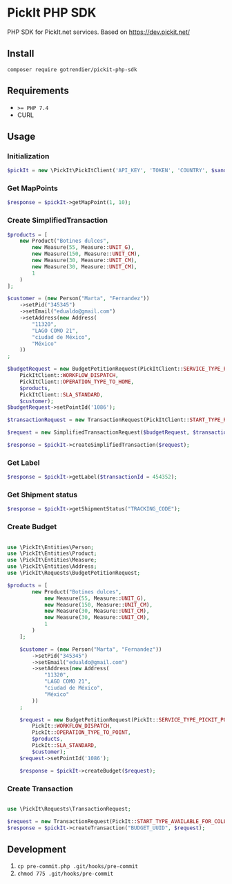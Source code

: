 # PickIt PHP SDK
PHP SDK for PickIt.net services.
Based on https://dev.pickit.net/

## Install

`composer require gotrendier/pickit-php-sdk`

## Requirements

- `>= PHP 7.4`
- CURL

## Usage

### Initialization

```php
$pickIt = new \PickIt\PickItClient('API_KEY', 'TOKEN', 'COUNTRY', $sandBox = true);
```

### Get MapPoints

```php
$response = $pickIt->getMapPoint(1, 10);
```

### Create SimplifiedTransaction

```php
$products = [
    new Product("Botines dulces",
        new Measure(55, Measure::UNIT_G),
        new Measure(150, Measure::UNIT_CM),
        new Measure(30, Measure::UNIT_CM),
        new Measure(30, Measure::UNIT_CM),
        1
    )
];

$customer = (new Person("Marta", "Fernandez"))
    ->setPid("345345")
    ->setEmail("edualdo@gmail.com")
    ->setAddress(new Address(
        "11320",
        "LAGO COMO 21",
        "ciudad de México",
        "México"
    ))
;

$budgetRequest = new BudgetPetitionRequest(PickItClient::SERVICE_TYPE_PICKIT_POINT,
    PickItClient::WORKFLOW_DISPATCH,
    PickItClient::OPERATION_TYPE_TO_HOME,
    $products,
    PickItClient::SLA_STANDARD,
    $customer);
$budgetRequest->setPointId('1086');

$transactionRequest = new TransactionRequest(PickItClient::START_TYPE_RETAILER, "ORDER_ID");

$request = new SimplifiedTransactionRequest($budgetRequest, $transactionRequest);

$response = $pickIt->createSimplifiedTransaction($request);
```

### Get Label

```php
$response = $pickIt->getLabel($transactionId = 454352);
```

### Get Shipment status
```php
$response = $pickIt->getShipmentStatus("TRACKING_CODE");
```

### Create Budget

```php

use \PickIt\Entities\Person;
use \PickIt\Entities\Product;
use \PickIt\Entities\Measure;
use \PickIt\Entities\Address;
use \PickIt\Requests\BudgetPetitionRequest;

$products = [
        new Product("Botines dulces",
            new Measure(55, Measure::UNIT_G),
            new Measure(150, Measure::UNIT_CM),
            new Measure(30, Measure::UNIT_CM),
            new Measure(30, Measure::UNIT_CM),
            1
        )
    ];

    $customer = (new Person("Marta", "Fernandez"))
        ->setPid("345345")
        ->setEmail("edualdo@gmail.com")
        ->setAddress(new Address(
            "11320",
            "LAGO COMO 21",
            "ciudad de México",
            "México"
        ))
    ;

    $request = new BudgetPetitionRequest(PickIt::SERVICE_TYPE_PICKIT_POINT,
        PickIt::WORKFLOW_DISPATCH,
        PickIt::OPERATION_TYPE_TO_POINT,
        $products,
        PickIt::SLA_STANDARD,
        $customer);
    $request->setPointId('1086');

    $response = $pickIt->createBudget($request);
```

### Create Transaction

```php

use \PickIt\Requests\TransactionRequest;

$request = new TransactionRequest(PickIt::START_TYPE_AVAILABLE_FOR_COLLECTION, "ORDER_ID");
$response = $pickIt->createTransaction("BUDGET_UUID", $request);
```


## Development

1. `cp pre-commit.php .git/hooks/pre-commit`
1. `chmod 775 .git/hooks/pre-commit`
